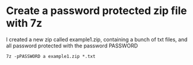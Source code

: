 ﻿# Create a password protected zip file with 7z

I created a new zip called example1.zip, containing a bunch of txt files, and all password protected with the password PASSWORD

	7z -pPASSWORD a example1.zip *.txt
